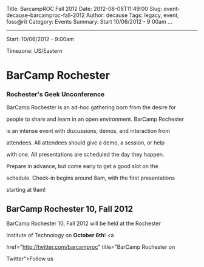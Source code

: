 Title: BarcampROC Fall 2012
Date: 2012-08-08T11:49:00
Slug: event-decause-barcamproc-fall-2012
Author: decause
Tags: legacy, event, foss@rit
Category: Events
Summary: Start  10/06/2012 - 9 00am ... 

---
Start: 10/06/2012 - 9:00am

Timezone: US/Eastern

# BarCamp Rochester

### Rochester's Geek Unconference

BarCamp Rochester is an ad-hoc gathering born from the desire for

people to share and learn in an open environment. BarCamp Rochester

is an intense event with discussions, demos, and interaction from

attendees. All attendees should give a demo, a session, or help

with one. All presentations are scheduled the day they happen.

Prepare in advance, but come early to get a good slot on the

schedule. Check-in begins around 8am, with the first presentations

starting at 9am!

## BarCamp Rochester 10, Fall 2012

BarCamp Rochester 10, Fall 2012 will be held at the Rochester

Institute of Technology on **October 6th**! <a

href="http://twitter.com/barcamproc" title="BarCamp Rochester on

Twitter">Follow us

